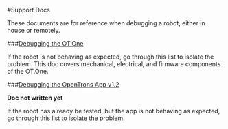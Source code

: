 #Support Docs

These documents are for reference when debugging a robot, either in house or remotely.

###[Debugging the OT.One](./debugging-ot-one.md)

If the robot is not behaving as expected, go through this list to isolate the problem. This doc covers mechanical, electrical, and firmware components of the OT.One.

###[Debugging the OpenTrons App v1.2](./debugging-ot-app-1.2.md)

**Doc not written yet**

If the robot has already be tested, but the app is not behaving as expected, go through this list to isolate the problem.
